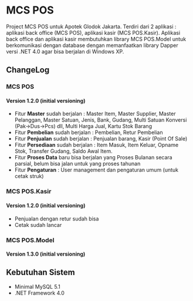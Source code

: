 # MCS POS

Project MCS POS untuk Apotek Glodok Jakarta. Terdiri dari 2 aplikasi : aplikasi back office (MCS POS), aplikasi kasir (MCS POS.Kasir). Aplikasi back office dan aplikasi kasir membutuhkan library MCS POS.Model untuk berkomunikasi dengan database dengan memanfaatkan library Dapper versi .NET 4.0 agar bisa berjalan di Windows XP.

## ChangeLog

### MCS POS
#### Version 1.2.0 (initial versioning)
* Fitur **Master** sudah berjalan : Master Item, Master Supplier, Master Pelanggan, Master Satuan, Jenis, Bank, Gudang, Multi Satuan Konversi (Pak->Dus->Pcs) dll, Multi Harga Jual, Kartu Stok Barang
* Fitur **Pembelian** sudah berjalan : Pembelian, Retur Pembelian
* Fitur **Penjualan** sudah berjalan : Penjualan barang, Kasir (Point Of Sale)
* Fitur **Persediaan** sudah berjalan : Item Masuk, Item Keluar, Opname Stok, Transfer Gudang, Saldo Awal Item.
* Fitur **Proses Data** baru bisa berjalan yang Proses Bulanan secara parsial, belum bisa jalan untuk yang proses tahunan
* Fitur **Pengaturan** : User management dan pengaturan umum (untuk cetak struk)

### MCS POS.Kasir
#### Version 1.2.0 (initial versioning)
* Penjualan dengan retur sudah bisa
* Cetak sudah lancar

### MCS POS.Model
#### Version 1.3.0 (initial versioning)

## Kebutuhan Sistem
* Minimal MySQL 5.1
* .NET Framework 4.0
